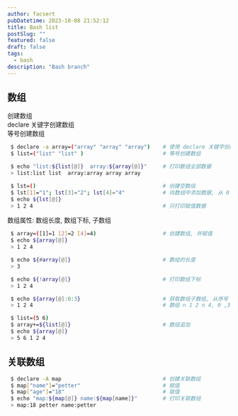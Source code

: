 ```yaml
---
author: facsert
pubDatetime: 2023-10-08 21:52:12
title: Bash list
postSlug: ""
featured: false
draft: false
tags:
  - bash
description: "Bash branch"
---
```


<!--
 * @Author: facsert
 * @Date: 2023-10-08 21:52:12
 * @LastEditTime: 2023-10-08 22:36:51
 * @LastEditors: facsert
 * @Description:
-->

## 数组

创建数组  
declare 关键字创建数组  
等号创建数组

```bash
 $ declare -a array=("array" "array" "array")    # 使用 declare 关键字创建数组
 $ list=("list" "list" )                         # 等号创建数组

 $ echo "list:${list[@]}  array:${array[@]}"     # 打印数组全部数据
 > list:list list  array:array array array

 $ lst=()                                        # 创建空数组
 $ lst[1]="1"; lst[3]="2"; lst[4]="4"            # 向数组中添加数据, 从 0 开发, 可以跳过
 $ echo ${lst[@]}
 > 1 2 4                                         # 只打印赋值数据
```

数组属性: 数组长度, 数组下标, 子数组

```bash
 $ array=([1]=1 [2]=2 [4]=4)                     # 创建数组, 并赋值
 $ echo ${array[@]}
 > 1 2 4

 $ echo ${#array[@]}                             # 数组的长度
 > 3

 $ echo ${!array[@]}                             # 打印数组下标
 > 1 2 4

 $ echo ${array[@]:0:3}                          # 获取数组子数组, 从序号 0 开始, 取 2 个
 > 1 2 4                                         # 数组 n 1 2 n 4, 0 ,3未赋值, 从 0 开始取 3 个有效元素

 $ list=(5 6)
 $ array+=${list[@]}                             # 数组追加
 $ echo ${array[@]}
 > 5 6 1 2 4
```

## 关联数组

```bash
 $ declare -A map                                # 创建关联数组
 $ map["name"]="petter"                          # 赋值
 $ map["age"]="18"                               # 赋值
 $ echo "map:${map[@]} name:${map[name]}"        # 打印关联数组
 > map:18 petter name:petter
```
